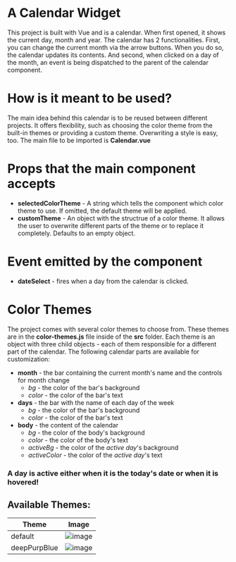 # A Calendar Widget

This project is built with Vue and is a calendar. When first opened, it shows the current day, month and year. The calendar has 2 functionalities. First, you can change the current month via the arrow buttons. When you do so, the calendar updates its contents. And second, when clicked on a day of the month, an event is being dispatched to the parent of the calendar component.


# How is it meant to be used?

The main idea behind this calendar is to be reused between different projects. It offers flexibility, such as choosing the color theme from the built-in themes or providing a custom theme. Overwriting a style is easy, too. The main file to be imported is **Calendar.vue**

# Props that the main component accepts

- **selectedColorTheme** - A string which tells the component which color theme to use. If omitted, the default theme will be applied.
- **customTheme** - An object with the structrue of a color theme. It allows the user to overwrite different parts of the theme or to replace it completely. Defaults to an empty object.

# Event emitted by the component
- **dateSelect** - fires when a day from the calendar is clicked.

# Color Themes

The project comes with several color themes to choose from. These themes are in the **color-themes.js** file inside of the **src** folder. Each theme is an object with three child objects - each of them responsible for a different part of the calendar. The following calendar parts are available for customization: 

- **month** - the bar containing the current month's name and the controls for month change 
  - *bg* - the color of the bar's background
  - *color* - the color of the bar's text  
- **days**  - the bar with the name of each day of the week  
  - *bg* - the color of the bar's background
  - *color* - the color of the bar's text  
- **body**  - the content of the calendar  
  - *bg* - the color of the body's background
  - *color* - the color of the body's text  
  - *activeBg* - the color of the *active day*'s background
  - *activeColor* - the color of the *active day*'s text


### A day is active either when it is the today's date or when it is hovered!

## Available Themes: 

| Theme | Image |
| --- | ----------- |
| default | ![image](https://user-images.githubusercontent.com/42611094/188504750-aba4038f-8fd9-4930-b5b7-ab045a25cce3.png) |
| deepPurpBlue |  ![image](https://user-images.githubusercontent.com/42611094/188505177-16c91e0e-e8e6-4175-a47d-8fbd2a9d1170.png)|


